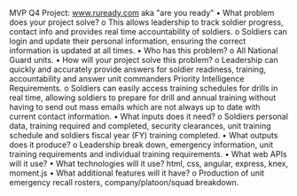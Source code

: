MVP Q4 Project: www.ruready.com aka "are you ready"
•    What problem does your project solve?
o    This allows leadership to track soldier progress, contact info and provides real time accountability of soldiers.
o    Soldiers can login and update their personal information, ensuring the correct information is updated at all times.
•    Who has this problem?
o    All National Guard units.
•    How will your project solve this problem?
o    Leadership can quickly and accurately provide answers for soldier readiness, training, accountability and answer unit commanders Priority Intelligence Requirements.
o    Soldiers can easily access training schedules for drills in real time, allowing soldiers to prepare for drill and annual training without having to send out mass emails which are not always up to date with current contact information.
•    What inputs does it need?
o    Soldiers personal data, training required and completed, security clearances, unit training schedule and soldiers fiscal year (FY) training completed.
•    What outputs does it produce?
o    Leadership break down, emergency information, unit training requirements and individual training requirements.
•    What web APIs will it use?
•    What technologies will it use? html, css, angular, express, knex, moment.js
•    What additional features will it have?
o    Production of unit emergency recall rosters, company/platoon/squad breakdown.
